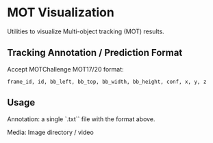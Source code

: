 # MOT Visualization

Utilities to visualize Multi-object tracking (MOT) results.

## Tracking Annotation / Prediction Format

Accept MOTChallenge MOT17/20 format:

```text
frame_id, id, bb_left, bb_top, bb_width, bb_height, conf, x, y, z
```

## Usage

Annotation: a single `.txt`` file with the format above.

Media: Image directory / video
